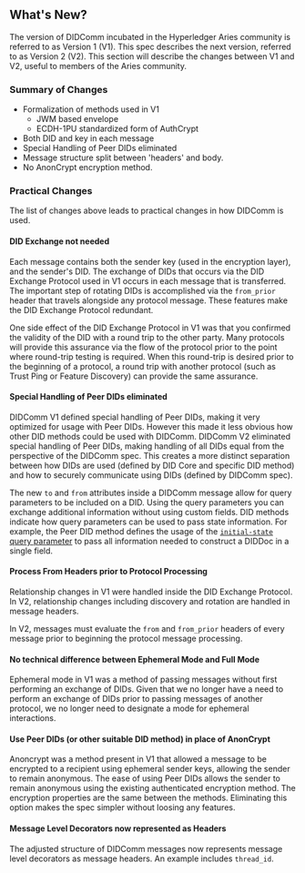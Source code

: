 ## What's New?

The version of DIDComm incubated in the Hyperledger Aries community is referred to as Version 1 (V1). This spec describes the next version, referred to as Version 2 (V2). This section will describe the changes between V1 and V2, useful to members of the Aries community.

### Summary of Changes

- Formalization of methods used in V1
  - JWM based envelope
  - ECDH-1PU standardized form of AuthCrypt
- Both DID and key in each message
- Special Handling of Peer DIDs eliminated
- Message structure split between 'headers' and body.
- No AnonCrypt encryption method.

### Practical Changes

The list of changes above leads to practical changes in how DIDComm is used.

#### DID Exchange not needed

Each message contains both the sender key (used in the encryption layer), and the sender's DID. The exchange of DIDs that occurs via the DID Exchange Protocol used in V1 occurs in each message that is transferred. The important step of rotating DIDs is accomplished via the `from_prior` header that travels alongside any protocol message. These features make the DID Exchange Protocol redundant.

One side effect of the DID Exchange Protocol in V1 was that you confirmed the validity of the DID with a round trip to the other party. Many protocols will provide this assurance via the flow of the protocol prior to the point where round-trip testing is required. When this round-trip is desired prior to the beginning of a protocol, a round trip with another protocol (such as Trust Ping or Feature Discovery) can provide the same assurance.

#### Special Handling of Peer DIDs eliminated

DIDComm V1 defined special handling of Peer DIDs, making it very optimized for usage with Peer DIDs. However this made it less obvious how other DID methods could be used with DIDComm. DIDComm V2 eliminated special handling of Peer DIDs, making handling of all DIDs equal from the perspective of the DIDComm spec. This creates a more distinct separation between how DIDs are used (defined by DID Core and specific DID method) and how to securely communicate using DIDs (defined by DIDComm spec).

The new `to` and `from` attributes inside a DIDComm message allow for query parameters to be included on a DID. Using the query parameters you can exchange additional information without using custom fields. DID methods indicate how query parameters can be used to pass state information. For example, the Peer DID method defines the usage of the [`initial-state` query parameter](https://github.com/decentralized-identity/did-spec-extensions/blob/master/parameters/initial-state.md) to pass all information needed to construct a DIDDoc in a single field.

#### Process From Headers prior to Protocol Processing

Relationship changes in V1 were handled inside the DID Exchange Protocol. In V2, relationship changes including discovery and rotation are handled in message headers.

In V2, messages must evaluate the `from` and `from_prior` headers of every message prior to beginning the protocol message processing. 

#### No technical difference between Ephemeral Mode and Full Mode

Ephemeral mode in V1 was a method of passing messages without first performing an exchange of DIDs. Given that we no longer have a need to perform an exchange of DIDs prior to passing messages of another protocol, we no longer need to designate a mode for ephemeral interactions.

#### Use Peer DIDs (or other suitable DID method) in place of AnonCrypt

Anoncrypt was a method present in V1 that allowed a message to be encrypted to a recipient using ephemeral sender keys, allowing the sender to remain anonymous. The ease of using Peer DIDs allows the sender to remain anonymous using the existing authenticated encryption method. The encryption properties are the same between the methods. Eliminating this option makes the spec simpler without loosing any features.

#### Message Level Decorators now represented as Headers

The adjusted structure of DIDComm messages now represents message level decorators as message headers. An example includes `thread_id`.

